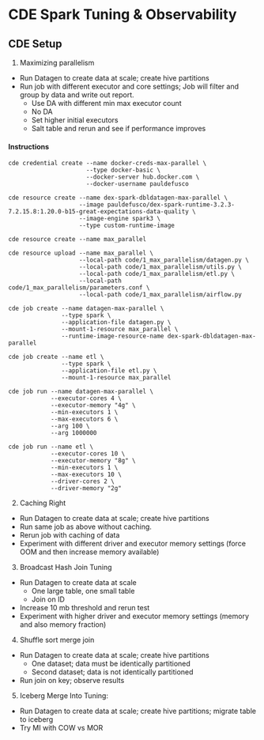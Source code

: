 # CDE Spark Tuning & Observability

## CDE Setup

1. Maximizing parallelism
  - Run Datagen to create data at scale; create hive partitions
  - Run job with different executor and core settings; Job will filter and group by data and write out report.
    - Use DA with different min max executor count
    - No DA
    - Set higher initial executors
    - Salt table and rerun and see if performance improves

#### Instructions

```
cde credential create --name docker-creds-max-parallel \
                      --type docker-basic \
                      --docker-server hub.docker.com \
                      --docker-username pauldefusco

cde resource create --name dex-spark-dbldatagen-max-parallel \
                    --image pauldefusco/dex-spark-runtime-3.2.3-7.2.15.8:1.20.0-b15-great-expectations-data-quality \
                    --image-engine spark3 \
                    --type custom-runtime-image

cde resource create --name max_parallel

cde resource upload --name max_parallel \
                    --local-path code/1_max_parallelism/datagen.py \
                    --local-path code/1_max_parallelism/utils.py \
                    --local-path code/1_max_parallelism/etl.py \
                    --local-path code/1_max_parallelism/parameters.conf \
                    --local-path code/1_max_parallelism/airflow.py

cde job create --name datagen-max-parallel \
               --type spark \
               --application-file datagen.py \
               --mount-1-resource max_parallel \
               --runtime-image-resource-name dex-spark-dbldatagen-max-parallel

cde job create --name etl \
               --type spark \
               --application-file etl.py \
               --mount-1-resource max_parallel

cde job run --name datagen-max-parallel \
            --executor-cores 4 \
            --executor-memory "4g" \
            --min-executors 1 \
            --max-executors 6 \
            --arg 100 \
            --arg 1000000

cde job run --name etl \
            --executor-cores 10 \
            --executor-memory "8g" \
            --min-executors 1 \
            --max-executors 10 \
            --driver-cores 2 \
            --driver-memory "2g"
```





2. Caching Right
  - Run Datagen to create data at scale; create hive partitions
  - Run same job as above without caching.
  - Rerun job with caching of data
  - Experiment with different driver and executor memory settings (force OOM and then increase memory available)

3. Broadcast Hash Join Tuning
  - Run Datagen to create data at scale
    - One large table, one small table
    - Join on ID
  - Increase 10 mb threshold and rerun test
  - Experiment with higher driver and executor memory settings (memory and also memory fraction)

4. Shuffle sort merge join
  - Run Datagen to create data at scale; create hive partitions
    - One dataset; data must be identically partitioned
    - Second dataset; data is not identically partitioned
  - Run join on key; observe results

5. Iceberg Merge Into Tuning:
  - Run Datagen to create data at scale; create hive partitions; migrate table to iceberg
  - Try MI with COW vs MOR
